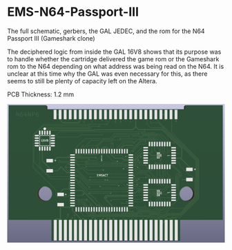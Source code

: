 # EMS-N64-Passport-III
The full schematic, gerbers, the GAL JEDEC, and the rom for the N64 Passport III (Gameshark clone)

The deciphered logic from inside the GAL 16V8 shows that its purpose was to handle whether the cartridge delivered the game rom or the Gameshark rom to the N64 depending on what address was being read on the N64. It is unclear at this time why the GAL was even necessary for this, as there seems to still be plenty of capacity left on the Altera.

PCB Thickness: 1.2 mm

![image](https://github.com/Modman/EMS-N64-Passport-III/blob/main/Passport.png)
